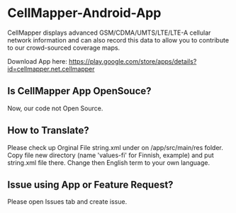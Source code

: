 # CellMapper-Android-App

CellMapper displays advanced GSM/CDMA/UMTS/LTE/LTE-A cellular network information and can also record this data to allow you to contribute to our crowd-sourced coverage maps.

Download App here: https://play.google.com/store/apps/details?id=cellmapper.net.cellmapper

## Is CellMapper App OpenSouce?

Now, our code not Open Source.

## How to Translate?

Please check up Orginal File string.xml under on /app/src/main/res folder. Copy file new directory (name 'values-fi' for Finnish, example) and put string.xml file there. Change then English term to your own language. 

## Issue using App or Feature Request?

Please open Issues tab and create issue.


